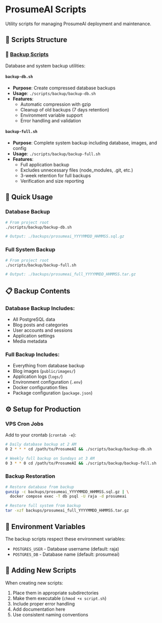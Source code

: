 # ProsumeAI Scripts

Utility scripts for managing ProsumeAI deployment and maintenance.

## 📁 Scripts Structure

### 💾 [Backup Scripts](./backup/)
Database and system backup utilities:

#### `backup-db.sh`
- **Purpose**: Create compressed database backups
- **Usage**: `./scripts/backup/backup-db.sh`
- **Features**:
  - Automatic compression with gzip
  - Cleanup of old backups (7 days retention)
  - Environment variable support
  - Error handling and validation

#### `backup-full.sh`
- **Purpose**: Complete system backup including database, images, and config
- **Usage**: `./scripts/backup/backup-full.sh`
- **Features**:
  - Full application backup
  - Excludes unnecessary files (node_modules, .git, etc.)
  - 3-week retention for full backups
  - Verification and size reporting

## 🚀 Quick Usage

### Database Backup
```bash
# From project root
./scripts/backup/backup-db.sh

# Output: ./backups/prosumeai_YYYYMMDD_HHMMSS.sql.gz
```

### Full System Backup
```bash
# From project root
./scripts/backup/backup-full.sh

# Output: ./backups/prosumeai_full_YYYYMMDD_HHMMSS.tar.gz
```

## 📋 Backup Contents

### Database Backup Includes:
- All PostgreSQL data
- Blog posts and categories
- User accounts and sessions
- Application settings
- Media metadata

### Full Backup Includes:
- Everything from database backup
- Blog images (`public/images/`)
- Application logs (`logs/`)
- Environment configuration (`.env`)
- Docker configuration files
- Package configuration (`package.json`)

## ⚙️ Setup for Production

### VPS Cron Jobs
Add to your crontab (`crontab -e`):

```bash
# Daily database backup at 2 AM
0 2 * * * cd /path/to/ProsumeAI && ./scripts/backup/backup-db.sh

# Weekly full backup on Sundays at 3 AM  
0 3 * * 0 cd /path/to/ProsumeAI && ./scripts/backup/backup-full.sh
```

### Backup Restoration
```bash
# Restore database from backup
gunzip -c backups/prosumeai_YYYYMMDD_HHMMSS.sql.gz | \
  docker compose exec -T db psql -U raja -d prosumeai

# Restore full system from backup
tar -xzf backups/prosumeai_full_YYYYMMDD_HHMMSS.tar.gz
```

## 🔧 Environment Variables

The backup scripts respect these environment variables:
- `POSTGRES_USER` - Database username (default: raja)
- `POSTGRES_DB` - Database name (default: prosumeai)

## 📝 Adding New Scripts

When creating new scripts:
1. Place them in appropriate subdirectories
2. Make them executable (`chmod +x script.sh`)
3. Include proper error handling
4. Add documentation here
5. Use consistent naming conventions 